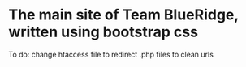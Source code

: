 The main site of Team BlueRidge, written using bootstrap css
============================================================

To do: change htaccess file to redirect .php files to clean urls